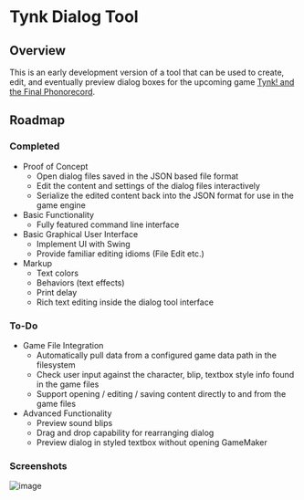 # Tynk Dialog Tool

## Overview

This is an early development version of a tool that can be used to create, edit, and eventually
preview dialog boxes for the upcoming game [Tynk! and the Final Phonorecord](https://tynkga.me/).

## Roadmap

### Completed

- Proof of Concept
    * Open dialog files saved in the JSON based file format
    * Edit the content and settings of the dialog files interactively
    * Serialize the edited content back into the JSON format for use in the game engine
- Basic Functionality
    * Fully featured command line interface
- Basic Graphical User Interface
    * Implement UI with Swing
    * Provide familiar editing idioms (File Edit etc.)
- Markup
    * Text colors
    * Behaviors (text effects)
    * Print delay
    * Rich text editing inside the dialog tool interface

### To-Do

- Game File Integration
    * Automatically pull data from a configured game data path in the filesystem
    * Check user input against the character, blip, textbox style info found in the game files
    * Support opening / editing / saving content directly to and from the game files
- Advanced Functionality
    * Preview sound blips
    * Drag and drop capability for rearranging dialog
    * Preview dialog in styled textbox without opening GameMaker

### Screenshots

![image](https://user-images.githubusercontent.com/89030899/189528166-79769f65-7576-483f-a1d2-9d916f1ad37c.png)
